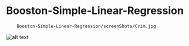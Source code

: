 # Booston-Simple-Linear-Regression

        Booston-Simple-Linear-Regression/screenShots/Crim.jpg
      
![alt text](https://raw.githubusercontent.com/ViolaTarek/Booston-Simple-Linear-Regression/screenShots/Crim.jpg)
